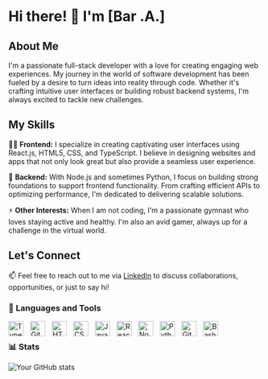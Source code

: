 # Hi there! 👋 I'm [Bar .A.]

## About Me
I'm a passionate full-stack developer with a love for creating engaging web experiences. My journey in the world of software development has been fueled by a desire to turn ideas into reality through code. Whether it's crafting intuitive user interfaces or building robust backend systems, I'm always excited to tackle new challenges.

## My Skills
👨‍💻 **Frontend:** I specialize in creating captivating user interfaces using React.js, HTML5, CSS, and TypeScript. I believe in designing websites and apps that not only look great but also provide a seamless user experience.

🔭 **Backend:** With Node.js and sometimes Python, I focus on building strong foundations to support frontend functionality. From crafting efficient APIs to optimizing performance, I'm dedicated to delivering scalable solutions.

⚡ **Other Interests:** When I am not coding, I'm a passionate gymnast who loves staying active and healthy. I'm also an avid gamer, always up for a challenge in the virtual world.

## Let's Connect
📫 Feel free to reach out to me via [LinkedIn](https://www.linkedin.com/in/bar-abulher-20b22626b/) to discuss collaborations, opportunities, or just to say hi!



### 🧰 Languages and Tools

<img align="left" alt="TypeScript" width="30px" style="padding-right:10px;" src="https://cdn.jsdelivr.net/gh/devicons/devicon/icons/typescript/typescript-plain.svg" />
<img align="left" alt="Git" width="30px" style="padding-right:10px;" src="https://cdn.jsdelivr.net/gh/devicons/devicon/icons/git/git-original.svg" />
<img align="left" alt="HTML" width="30px" style="padding-right:10px;" src="https://cdn.jsdelivr.net/gh/devicons/devicon/icons/html5/html5-plain.svg" />
<img align="left" alt="CSS" width="30px" style="padding-right:10px;" src="https://cdn.jsdelivr.net/gh/devicons/devicon/icons/css3/css3-plain.svg" />
<img align="left" alt="JavaScript" width="30px" style="padding-right:10px;" src="https://cdn.jsdelivr.net/gh/devicons/devicon/icons/javascript/javascript-plain.svg" />
<img align="left" alt="React" width="30px" style="padding-right:10px;" src="https://cdn.jsdelivr.net/gh/devicons/devicon/icons/react/react-original.svg" />
<img align="left" alt="NodeJS" width="30px" style="padding-right:10px;" src="https://cdn.jsdelivr.net/gh/devicons/devicon/icons/nodejs/nodejs-original.svg" />
<img align="left" alt="Python" width="30px" style="padding-right:10px;" src="https://cdn.jsdelivr.net/gh/devicons/devicon/icons/python/python-plain.svg" />
<img align="left" alt="GitHub" width="30px" style="padding-right:10px;" src="https://cdn.jsdelivr.net/gh/devicons/devicon/icons/github/github-original.svg" />
<img align="left" alt="Bash" width="30px" style="padding-right:10px;" src="https://cdn.jsdelivr.net/gh/devicons/devicon/icons/bash/bash-original.svg" />
<br />



### 📊 Stats

![Your GitHub stats](https://github-readme-stats.vercel.app/api?username=YourUsername&show_icons=true&theme=midnight-purple&count_private=true&include_all_commits=true&hide=contribs,issues)
